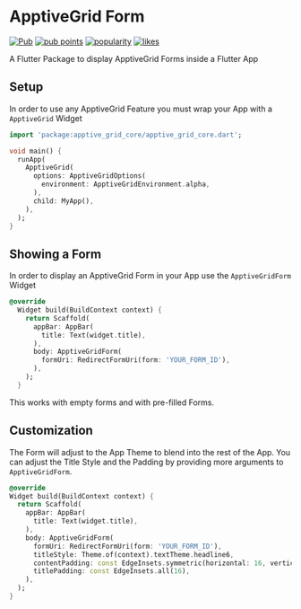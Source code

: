 # ApptiveGrid Form

[![Pub](https://img.shields.io/pub/v/apptive_grid_form.svg)](https://pub.dartlang.org/packages/apptive_grid_form)  [![pub points](https://badges.bar/apptive_grid_form/pub%20points)](https://pub.dev/packages/apptive_grid_form/score)  [![popularity](https://badges.bar/apptive_grid_form/popularity)](https://pub.dev/packages/apptive_grid_form/score)  [![likes](https://badges.bar/apptive_grid_form/likes)](https://pub.dev/packages/apptive_grid_form/score)

A Flutter Package to display ApptiveGrid Forms inside a Flutter App

## Setup

In order to use any ApptiveGrid Feature you must wrap your App with a `ApptiveGrid` Widget

```dart
import 'package:apptive_grid_core/apptive_grid_core.dart';

void main() {
  runApp(
    ApptiveGrid(
      options: ApptiveGridOptions(
        environment: ApptiveGridEnvironment.alpha,
      ),
      child: MyApp(),
    ),
  );
}
```

## Showing a Form

In order to display an ApptiveGrid Form in your App use the `ApptiveGridForm` Widget

```dart
@override
  Widget build(BuildContext context) {
    return Scaffold(
      appBar: AppBar(
        title: Text(widget.title),
      ),
      body: ApptiveGridForm(
        formUri: RedirectFormUri(form: 'YOUR_FORM_ID'),
      ),
    );
  }
```

This works with empty forms and with pre-filled Forms.

## Customization

The Form will adjust to the App Theme to blend into the rest of the App. You can adjust the Title Style and the Padding by providing more arguments to `ApptiveGridForm`.

```dart
@override
Widget build(BuildContext context) {
  return Scaffold(
    appBar: AppBar(
      title: Text(widget.title),
    ),
    body: ApptiveGridForm(
      formUri: RedirectFormUri(form: 'YOUR_FORM_ID'),
      titleStyle: Theme.of(context).textTheme.headline6,
      contentPadding: const EdgeInsets.symmetric(horizontal: 16, vertical: 0),
      titlePadding: const EdgeInsets.all(16),
    ),
  );
}
```